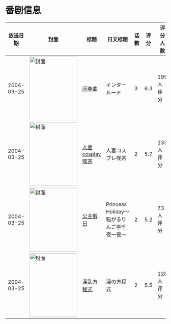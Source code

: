 # 番剧信息

|放送日期|封面|标题|日文标题|话数|评分|评分人数|
|---|---|---|---|---|---|---|
|2004-03-25|<img src="//lain.bgm.tv/pic/cover/c/fd/9d/3498_Fvnvx.jpg" alt="封面" style="width:150px;height:200px;object-fit:cover;">|[间奏曲](https://bangumi.tv/subject/3498)|インタールード|3|6.3|195人评分|
|2004-03-25|<img src="/img/no_icon_subject.png" alt="封面" style="width:150px;height:200px;object-fit:cover;">|[人妻cosplay喫茶](https://bangumi.tv/subject/62250)|人妻コスプレ喫茶|2|5.7|133人评分|
|2004-03-25|<img src="/img/no_icon_subject.png" alt="封面" style="width:150px;height:200px;object-fit:cover;">|[公主假日](https://bangumi.tv/subject/78752)|Princess Holiday〜転がるりんご亭千夜一夜〜|2|5.2|73人评分|
|2004-03-25|<img src="/img/no_icon_subject.png" alt="封面" style="width:150px;height:200px;object-fit:cover;">|[淫乱方程式](https://bangumi.tv/subject/81728)|淫の方程式|2|5.5|128人评分|
